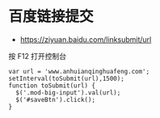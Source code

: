 # 百度链接提交

* https://ziyuan.baidu.com/linksubmit/url

按 F12 打开控制台
```
var url = 'www.anhuianqinghuafeng.com';
setInterval(toSubmit(url),1500);
function toSubmit(url) {
  $('.mod-big-input').val(url);
  $('#saveBtn').click();
}

```

